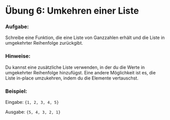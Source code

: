 # Übung 6: Umkehren einer Liste

### Aufgabe:
Schreibe eine Funktion, die eine Liste von Ganzzahlen erhält und die Liste in umgekehrter Reihenfolge zurückgibt.

### Hinweise:
Du kannst eine zusätzliche Liste verwenden, in der du die Werte in umgekehrter Reihenfolge hinzufügst.
Eine andere Möglichkeit ist es, die Liste in-place umzukehren, indem du die Elemente vertauschst.

### Beispiel:
Eingabe: `{1, 2, 3, 4, 5}`

Ausgabe: `{5, 4, 3, 2, 1}`
